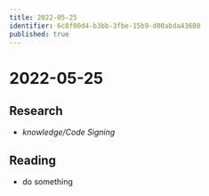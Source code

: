 ```yaml
---
title: 2022-05-25
identifier: 6c8f00d4-b3bb-3fbe-15b9-d00abda43680
published: true
---
```


# 2022-05-25

## Research

* *knowledge/Code Signing*

## Reading

* do something
